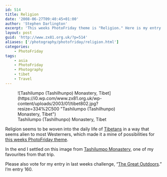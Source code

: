```yaml
---
id: 514
title: Religion
date: '2008-06-27T09:40:45+01:00'
author: 'Stephen Darlington'
excerpt: 'This weeks PhotoFriday theme is "Religion." Here is my entry.'
layout: post
guid: 'http://www.zx81.org.uk/?p=514'
aliases: ['/photography/photofriday/religion.html']
categories:
    - PhotoFriday
tags:
    - asia
    - PhotoFriday
    - Photography
    - tibet
    - Travel
---
```


<figure aria-describedby="caption-attachment-1214" class="wp-caption aligncenter" id="attachment_1214" style="width: 334px">![Tashilumpo (Tashilhunpo) Monastery, Tibet](https://i0.wp.com/www.zx81.org.uk/wp-content/uploads/2003/01/tibet802.jpg?resize=334%2C500 "Tashilumpo (Tashilhunpo) Monastery, Tibet")<figcaption class="wp-caption-text" id="caption-attachment-1214">Tashilumpo (Tashilhunpo) Monastery, Tibet</figcaption></figure>

Religion seems to be woven into the daily life of [Tibetans](http://www.zx81.org.uk/travel/tibet.html) in a way that seems alien to most Westerners, which made it a mine of possibilities for [this weeks PhotoFriday theme](http://www.photofriday.com/archives/challenge/000785.php).

In the end I settled on this image from [Tashilumpo Monastery](http://www.insecula.com/us/musee/M0254.html), one of my favourites from that trip.

Please also vote for my entry in last weeks challenge, “[The Great Outdoors](http://www.photofriday.com/linkviewer.php?id=783).” I’m entry 160.